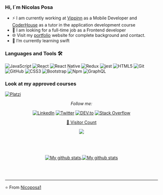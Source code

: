 ### Hi, I´m Nicolas Posa

- ⚡ I am currently working at [Vippinn](http:/https://www.vippinn.com// "Vippinn") as a Mobile Developer and [CoderHouse](https://www.coderhouse.com/online/desarrollo-aplicaciones) as a tutor in the application development course 
- 🔭 I am looking for a full-time job as a Frontend developer
- 🌐 Visit my [portfolio](https://nicoposa1.github.io/portfolio/) website for complete background and contact.
- 🌱 I’m currently learning swift 

### Languages and Tools 🛠 

![JavaScript](https://img.shields.io/badge/-JavaScript-%23F7DF1C?style=flat-square&logo=javascript&logoColor=000000&labelColor=%23F7DF1C&color=%23FFCE5A)
![React](https://img.shields.io/badge/-React-61DAFB?style=flat-square&logo=react&logoColor=ffffff)
![React Native](https://img.shields.io/badge/React_Native-282C34?logo=react&logoColor=61DAFB)
![Redux](https://img.shields.io/badge/-Redux-%23764ABC)
![jest](https://img.shields.io/badge/-jest-%23b73c0e)
![HTML5](https://img.shields.io/badge/-HTML5-%23E44D27?style=flat-square&logo=html5&logoColor=ffffff)
![Git](https://img.shields.io/badge/-Git-%23F05032?style=flat-square&logo=git&logoColor=%23ffffff)
![GitHub](https://img.shields.io/badge/-GitHub-181717?style=flat-square&logo=github)
![CSS3](https://img.shields.io/badge/-CSS3-%231572B6?style=flat-square&logo=css3)
![Bootstrap](https://img.shields.io/badge/-Bootstrap-563D7C?style=flat-square&logo=Bootstrap)
![Npm](https://img.shields.io/badge/-npm-CB3837?style=flat-square&logo=npm)
![GraphQL](https://img.shields.io/badge/-GraphQL-E10098?style=flat-square&logo=graphql)

### Look at my approved courses
<a href="https://platzi.com/p/Nicoposa1/" target="_blank"><img alt="Platzi" src="https://avatars.githubusercontent.com/u/2975064?s=200&v=4"></a>


<div align="center">

<i>Follow me:</i><br>

<a href="https://www.linkedin.com/in/nicolasposa/" target="_blank"><img src="https://img.shields.io/badge/LinkedIn-%230077B5.svg?&style=flat-square&logo=linkedin&logoColor=white" alt="LinkedIn"></a>
<a href="https://twitter.com/nicoposa1" target="_blank"><img src="https://img.shields.io/twitter/url?style=social&url=https%3A%2F%2Ftwitter.com%2Fnicoposa1" alt="Twitter"></a>
<a href="https://dev.to/nicoposa1" target="_blank"><img src="https://img.shields.io/badge/DEV-%230A0A0A.svg?&style=flat-square&logo=DEV.to&logoColor=white" alt="DEV.to"></a>
<a href="https://stackoverflow.com/users/12422314/nicoposa1" target="_blank"><img alt="Stack Overflow" src="https://img.shields.io/badge/-Stack%20Overflow-FE7A16?style=flat-square&logo=Stack-Overflow&logoColor=white"></a>

</div>

<div align="center" >
  
  <a href="https://profile-counter.glitch.me/Nicoposa1/count.svg">
    <p align="center">👀 Visitor Count </p>
    <img align="center" src="https://profile-counter.glitch.me/Nicoposa1/count.svg" />
  </a
    
 <br>
<br>
<br>
<br>
<br>
<br>   
  
<a href="https://github.com/Nicoposa1/github-readme-stats">
  <img align="center" src="https://github-readme-stats.vercel.app/api?username=Nicoposa1&show_icons=true" alt="My github stats" />
</a>  
<a href="https://github.com/Nicoposa1/github-readme-stats">
  <img align="center" src="https://github-readme-stats.vercel.app/api/top-langs/?username=Nicoposa1&layout=compact" alt="My github stats" />
</a>  
</div>
</div>

<br>
<br>
<br>

---
⭐️ From [Nicoposa1](https://github.com/Nicoposa1)

<!--
**Nicoposa1/Nicoposa1** is a ✨ _special_ ✨ repository because its `README.md` (this file) appears on your GitHub profile.
